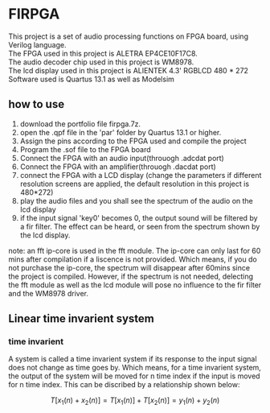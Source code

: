 
# FIRPGA

This project is a set of audio processing functions on FPGA board, using Verilog language.  
The FPGA used in this project is ALETRA EP4CE10F17C8.  
The audio decoder chip used in this project is WM8978.  
The lcd display used in this project is ALIENTEK 4.3' RGBLCD 480 * 272  
Software used is Quartus 13.1 as well as Modelsim  

## how to use

1. download the portfolio file firpga.7z.
2. open the .qpf file in the 'par' folder by Quartus 13.1 or higher.
3. Assign the pins according to the FPGA used and compile the project
4. Program the .sof file to the FPGA board
5. Connect the FPGA with an audio input(throuogh .adcdat port)
6. Connect the FPGA with an amplifier(throuogh .dacdat port)
7. connect the FPGA with a LCD display (change the parameters if different resolution screens are applied, the default resolution in this project is 480*272)
8. play the audio files and you shall see the spectrum of the audio on the lcd display
9. if the input signal 'key0' becomes 0, the output sound will be filtered by a fir filter. The effect can be heard, or seen from the spectrum shown by the lcd display. 

note: an fft ip-core is used in the fft module. The ip-core can only last for 60 mins after compilation if a liscence is not provided. Which means, if you do not purchase the ip-core, the spectrum will disappear after 60mins since the project is compiled. However, if the spectrum is not needed, delecting the fft module as well as the lcd module will pose no influence to the fir filter and the WM8978 driver.

## Linear time invarient system

### time invarient

A system is called a time invarient system if its response to the input signal does not change as time goes by. Which means, for a time invarient system, the output of the system will be moved for n time index if the input is moved for n time index. This can be discribed by a relationship shown below:

$$ \begin{equation}
T\left[x_{1}(n)+x_{2}(n)\right]=T\left[x_{1}(n)\right]+T\left[x_{2}(n)\right]=y_{1}(n)+y_{2}(n)
\end{equation} $$

